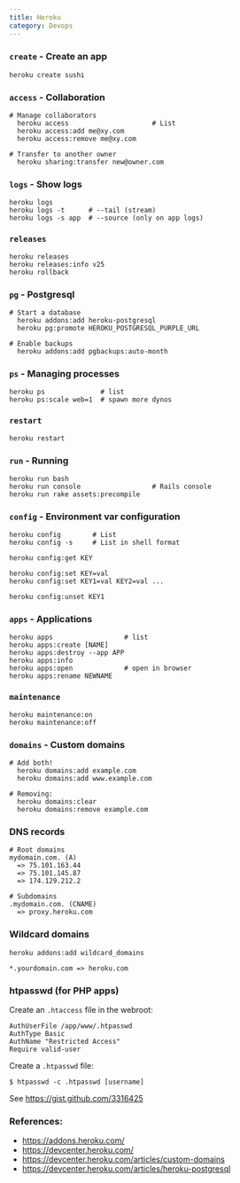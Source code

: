 ```yaml
---
title: Heroku
category: Devops
---
```


### `create` - Create an app

    heroku create sushi

### `access` - Collaboration

    # Manage collaborators
      heroku access                     # List
      heroku access:add me@xy.com
      heroku access:remove me@xy.com

    # Transfer to another owner
      heroku sharing:transfer new@owner.com

### `logs` - Show logs

    heroku logs
    heroku logs -t      # --tail (stream)
    heroku logs -s app  # --source (only on app logs)

### `releases`

    heroku releases
    heroku releases:info v25
    heroku rollback

### `pg` - Postgresql

    # Start a database
      heroku addons:add heroku-postgresql
      heroku pg:promote HEROKU_POSTGRESQL_PURPLE_URL

    # Enable backups
      heroku addons:add pgbackups:auto-month

### `ps` - Managing processes

    heroku ps              # list
    heroku ps:scale web=1  # spawn more dynos

### `restart`

    heroku restart

### `run` - Running

    heroku run bash
    heroku run console                  # Rails console
    heroku run rake assets:precompile

### `config` - Environment var configuration

    heroku config        # List
    heroku config -s     # List in shell format

    heroku config:get KEY

    heroku config:set KEY=val
    heroku config:set KEY1=val KEY2=val ...

    heroku config:unset KEY1

### `apps` - Applications

    heroku apps                  # list
    heroku apps:create [NAME]
    heroku apps:destroy --app APP
    heroku apps:info
    heroku apps:open             # open in browser
    heroku apps:rename NEWNAME

### `maintenance`

    heroku maintenance:on
    heroku maintenance:off

### `domains` - Custom domains

    # Add both!
      heroku domains:add example.com
      heroku domains:add www.example.com

    # Removing:
      heroku domains:clear
      heroku domains:remove example.com

### DNS records

    # Root domains
    mydomain.com. (A)
      => 75.101.163.44
      => 75.101.145.87
      => 174.129.212.2

    # Subdomains
    .mydomain.com. (CNAME)
      => proxy.heroku.com

### Wildcard domains

    heroku addons:add wildcard_domains

    *.yourdomain.com => heroku.com

### htpasswd (for PHP apps)

Create an `.htaccess` file in the webroot:

    AuthUserFile /app/www/.htpasswd
    AuthType Basic
    AuthName "Restricted Access"
    Require valid-user

Create a `.htpasswd` file:

    $ htpasswd -c .htpasswd [username]

See https://gist.github.com/3316425

### References:

 * https://addons.heroku.com/
 * https://devcenter.heroku.com/
 * https://devcenter.heroku.com/articles/custom-domains
 * https://devcenter.heroku.com/articles/heroku-postgresql
